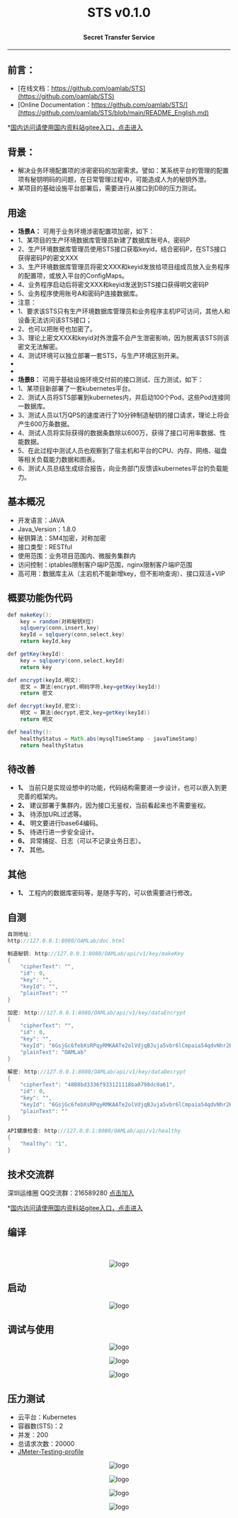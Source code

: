 
<h1 align="center" style="margin: 30px 0 30px; font-weight: bold;">STS v0.1.0</h1>
<h4 align="center">Secret Transfer Service</h4>
<p align="center"></p>

---

## 前言：
- [在线文档：https://github.com/oamlab/STS](https://github.com/oamlab/STS)
- [Online Documentation：https://github.com/oamlab/STS/](https://github.com/oamlab/STS/blob/main/README_English.md)

*[国内访问请使用国内资料站gitee入口，点击进入](https://gitee.com/oamlab/STS)

## 背景：
- 解决业务环境配置项的涉密密码的加密需求。譬如：某系统平台的管理的配置项有秘钥明码的问题，在日常管理过程中，可能造成人为的秘钥外泄。
- 某项目的基础设施平台部署后，需要进行从接口到DB的压力测试。

## 用途
- **场景A：** 可用于业务环境涉密配置项加密，如下：
- 1、某项目的生产环境数据库管理员新建了数据库账号A，密码P
- 2、生产环境数据库管理员使用STS接口获取keyid，结合密码P，在STS接口获得密码P的密文XXX
- 3、生产环境数据库管理员将密文XXX和keyid发放给项目组成员放入业务程序的配置项，或放入平台的ConfigMaps。
- 4、业务程序启动后将密文XXX和keyid发送到STS接口获得明文密码P
- 5、业务程序使用账号A和密码P连接数据库。
- 注意：
- 1、要求该STS只有生产环境数据库管理员和业务程序主机IP可访问，其他人和设备无法访问该STS接口；
- 2、也可以把账号也加密了。
- 3、理论上密文XXX和keyid对外泄露不会产生泄密影响，因为脱离该STS则该密文无法解密。
- 4、测试环境可以独立部署一套STS，与生产环境区别开来。
-
-
- **场景B：** 可用于基础设施环境交付前的接口测试、压力测试，如下：
- 1、某项目新部署了一套kubernetes平台。
- 2、测试人员将STS部署到kubernetes内，并启动100个Pod，这些Pod连接同一数据库。
- 3、测试人员以1万QPS的速度进行了10分钟制造秘钥的接口请求，理论上将会产生600万条数据。
- 4、测试人员将实际获得的数据条数除以600万，获得了接口可用率数据、性能数据。
- 5、在此过程中测试人员也观察到了宿主机和平台的CPU、内存、网络、磁盘等相关负载能力数据和图表。
- 6、测试人员总结生成综合报告，向业务部门反馈该kubernetes平台的负载能力。

## 基本概况
- 开发语言：JAVA
- Java_Version：1.8.0
- 秘钥算法：SM4加密，对称加密
- 接口类型：RESTful
- 使用范围：业务项目范围内、微服务集群内
- 访问控制：iptables限制客户端IP范围，nginx限制客户端IP范围
- 高可用：数据库主从（主宕机不能新增key，但不影响查询）、接口双活+VIP

## 概要功能伪代码

``` java
def makeKey():
    key = random(对称秘钥X位)
    sqlquery(conn,insert,key)
    keyId = sqlquery(conn,select,key)
    return keyId,key

def getKey(keyId):
    key = sqlquery(conn,select,keyId)
    return key

def encrypt(keyId,明文):
    密文 = 算法(encrypt,明码字符,key=getKey(keyId))
    return 密文

def decrypt(keyId,密文):
    明文 = 算法(decrypt,密文,key=getKey(keyId))
    return 明文

def healthy():
    healthyStatus = Math.abs(mysqlTimeStamp - javaTimeStamp)
    return healthyStatus
```
## 待改善

- **1、** 当前只是实现设想中的功能，代码结构需要进一步设计，也可以嵌入到更完善的框架内。
- **2、** 建议部署于集群内，因为接口无鉴权，当前看起来也不需要鉴权。
- **3、** 待添加URL过滤等。
- **4、** 明文要进行base64编码。
- **5、** 待进行进一步安全设计。
- **6、** 异常捕捉、日志（可以不记录业务日志）。
- **7、** 其他。

## 其他
- **1、** 工程内的数据库密码等，是随手写的，可以依需要进行修改。

## 自测
``` java
自测地址:
http://127.0.0.1:8080/OAMLab/doc.html

制造秘钥: http://127.0.0.1:8080/OAMLab/api/v1/key/makeKey
{
	"cipherText": "",
	"id": 0,
	"key": "",
	"keyId": "",
	"plainText": ""
}

加密: http://127.0.0.1:8080/OAMLab/api/v1/key/dataEncrypt
{
	"cipherText": "",
	"id": 0,
	"key": "",
	"keyId": "6GsjGc6febXsRPqyRMKAATe2olVdjqBJuja5vbr6lCmpaia54qdvNhr2KZNYITu3",
	"plainText": "OAMLab"
}

解密: http://127.0.0.1:8080/OAMLab/api/v1/key/dataDecrypt
{
	"cipherText": "4808bd3336f933121118ba0798dc0a61",
	"id": 0,
	"key": "",
	"keyId": "6GsjGc6febXsRPqyRMKAATe2olVdjqBJuja5vbr6lCmpaia54qdvNhr2KZNYITu3",
	"plainText": ""
}

API健康检查: http://127.0.0.1:8080/OAMLab/api/v1/healthy
{
	"healthy": "1",
}
``` 

## 技术交流群
深圳运维圈 QQ交流群：216589280 [点击加入](https://jq.qq.com/?_wv=1027&k=tdDtDoUp)

*[国内访问请使用国内资料站gitee入口，点击进入](https://gitee.com/oamlab/STS)

## 编译
<br>
<p align="center">
	<img alt="logo" src="https://github.com/oamlab/STS/blob/main/101_build_example.png">
</p>

## 启动
<p align="center">
	<img alt="logo" src="https://github.com/oamlab/STS/blob/main/102_start_example.png">
</p>

## 调试与使用
<p align="center">
	<img alt="logo" src="https://github.com/oamlab/STS/blob/main/201_makekey.png">
</p>

<p align="center">
	<img alt="logo" src="https://github.com/oamlab/STS/blob/main/202_dataEncrypt.png">
</p>

<p align="center">
	<img alt="logo" src="https://github.com/oamlab/STS/blob/main/203_dataDecrypt.png">
</p>

## 压力测试
- 云平台：Kubernetes
- 容器数(STS)：2
- 并发：200
- 总请求次数：20000
- [JMeter-Testing-profile](https://github.com/oamlab/STS/blob/main/Performance_Testing/301_Apache_JMeter_TestPlanA.20221114.1115.jmx)

<p align="center">
	<img alt="logo" src="https://github.com/oamlab/STS/blob/main/Performance_Testing/151_Kubernetes_STS.png">
</p>

<p align="center">
	<img alt="logo" src="https://github.com/oamlab/STS/blob/main/Performance_Testing/201_Thread_Group.png">
</p>

<p align="center">
	<img alt="logo" src="https://github.com/oamlab/STS/blob/main/Performance_Testing/202_Report.png">
</p>

<p align="center">
	<img alt="logo" src="https://github.com/oamlab/STS/blob/main/Performance_Testing/203_data.png">
</p>